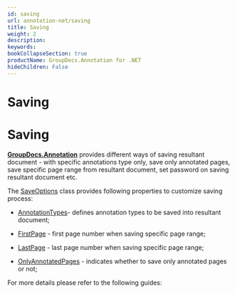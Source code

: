 ```yaml
---
id: saving
url: annotation-net/saving
title: Saving
weight: 2
description: 
keywords: 
bookCollapseSection: true
productName: GroupDocs.Annotation for .NET
hideChildren: False
---
```


# Saving


# Saving

[**GroupDocs.Annotation**](https://products.groupdocs.com/annotation/net) provides different ways of saving resultant document - with specific annotations type only, save only annotated pages, save specific page range from resultant document, set password on saving resultant document etc.

The [SaveOptions](https://apireference.groupdocs.com/annotation/net/groupdocs.annotation.options/saveoptions) class provides following properties to customize saving process:

*   [AnnotationTypes](https://apireference.groupdocs.com/annotation/net/groupdocs.annotation.options/saveoptions/properties/annotationtypes)\- defines annotation types to be saved into resultant document;
    
*   [FirstPage](https://apireference.groupdocs.com/annotation/net/groupdocs.annotation.options/saveoptions/properties/firstpage) - first page number when saving specific page range;
    
*   [LastPage](https://apireference.groupdocs.com/annotation/net/groupdocs.annotation.options/saveoptions/properties/lastpage) - last page number when saving specific page range;
    
*   [OnlyAnnotatedPages](https://apireference.groupdocs.com/annotation/net/groupdocs.annotation.options/saveoptions/properties/onlyannotatedpages) - indicates whether to save only annotated pages or not;
    

For more details please refer to the following guides: 

